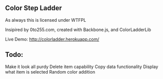 Color Step Ladder
-----------
As always this is licensed under WTFPL

Insipired by 0to255.com, created with Backbone.js, and ColorLadderLib

Live Demo: http://colorladder.herokuapp.com/

Todo:
------
Make it look all purdy
Delete item capability
Copy data functionality
Display what item is selected
Random color addition
